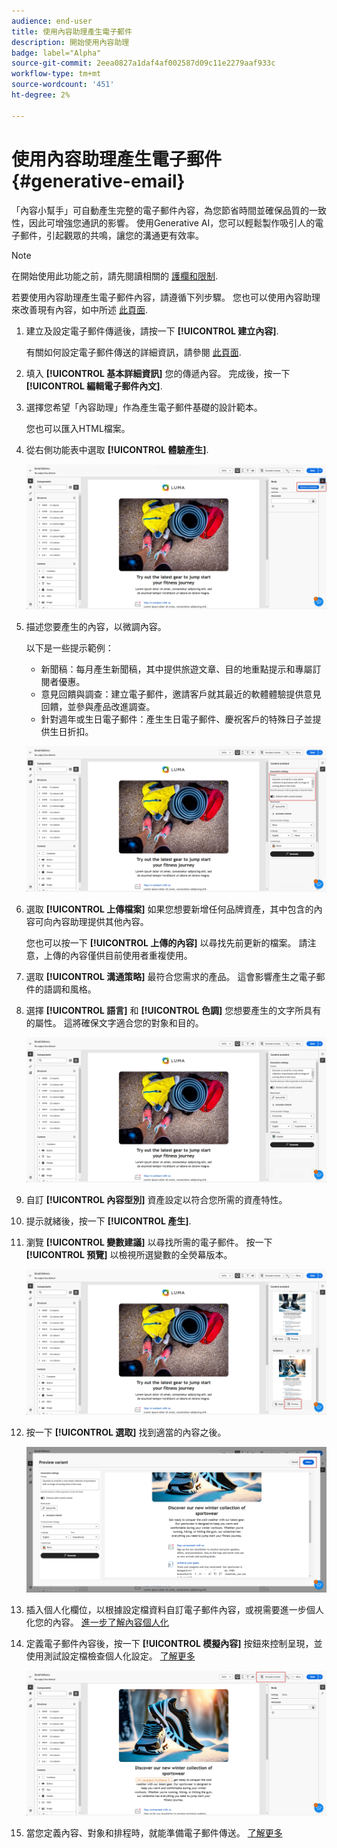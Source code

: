 ```yaml
---
audience: end-user
title: 使用內容助理產生電子郵件
description: 開始使用內容助理
badge: label="Alpha"
source-git-commit: 2eea0827a1daf4af002587d09c11e2279aaf933c
workflow-type: tm+mt
source-wordcount: '451'
ht-degree: 2%

---
```


# 使用內容助理產生電子郵件 {#generative-email}

「內容小幫手」可自動產生完整的電子郵件內容，為您節省時間並確保品質的一致性，因此可增強您通訊的影響。 使用Generative AI，您可以輕鬆製作吸引人的電子郵件，引起觀眾的共鳴，讓您的溝通更有效率。

>[!NOTE]
>
>在開始使用此功能之前，請先閱讀相關的 [護欄和限制](generative-gs.md#guardrails-and-limitations).


若要使用內容助理產生電子郵件內容，請遵循下列步驟。 您也可以使用內容助理來改善現有內容，如中所述 [此頁面](generative-content.md).

1. 建立及設定電子郵件傳遞後，請按一下 **[!UICONTROL 建立內容]**.

   有關如何設定電子郵件傳送的詳細資訊，請參閱 [此頁面](../content/create-email-content.md).

1. 填入 **[!UICONTROL 基本詳細資訊]** 您的傳遞內容。 完成後，按一下 **[!UICONTROL 編輯電子郵件內文]**.

1. 選擇您希望「內容助理」作為產生電子郵件基礎的設計範本。

   您也可以匯入HTML檔案。

1. 從右側功能表中選取 **[!UICONTROL 體驗產生]**.

   ![](assets/email-genai-1.png)

1. 描述您要產生的內容，以微調內容。

   以下是一些提示範例：

   * 新聞稿：每月產生新聞稿，其中提供旅遊文章、目的地重點提示和專屬訂閱者優惠。
   * 意見回饋與調查：建立電子郵件，邀請客戶就其最近的軟體體驗提供意見回饋，並參與產品改進調查。
   * 針對週年或生日電子郵件：產生生日電子郵件、慶祝客戶的特殊日子並提供生日折扣。

   ![](assets/email-genai-2.png)

1. 選取 **[!UICONTROL 上傳檔案]** 如果您想要新增任何品牌資產，其中包含的內容可向內容助理提供其他內容。

   您也可以按一下 **[!UICONTROL 上傳的內容]** 以尋找先前更新的檔案。 請注意，上傳的內容僅供目前使用者重複使用。

1. 選取 **[!UICONTROL 溝通策略]** 最符合您需求的產品。 這會影響產生之電子郵件的語調和風格。

1. 選擇 **[!UICONTROL 語言]** 和 **[!UICONTROL 色調]** 您想要產生的文字所具有的屬性。 這將確保文字適合您的對象和目的。

   ![](assets/email-genai-3.png)

1. 自訂 **[!UICONTROL 內容型別]** 資產設定以符合您所需的資產特性。

1. 提示就緒後，按一下 **[!UICONTROL 產生]**.

1. 瀏覽 **[!UICONTROL 變數建議]** 以尋找所需的電子郵件。 按一下 **[!UICONTROL 預覽]** 以檢視所選變數的全熒幕版本。

   ![](assets/email-genai-4.png)

1. 按一下 **[!UICONTROL 選取]** 找到適當的內容之後。

   ![](assets/email-genai-5.png)

1. 插入個人化欄位，以根據設定檔資料自訂電子郵件內容，或視需要進一步個人化您的內容。 [進一步了解內容個人化](../personalization/personalize.md)

1. 定義電子郵件內容後，按一下 **[!UICONTROL 模擬內容]** 按鈕來控制呈現，並使用測試設定檔檢查個人化設定。  [了解更多](../preview-test/preview-content.md)

   ![](assets/email-genai-6.png)

1. 當您定義內容、對象和排程時，就能準備電子郵件傳送。 [了解更多](../monitor/prepare-send.md)


